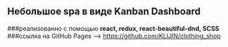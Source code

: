 ## Небольшое spa в виде Kanban Dashboard

###реализованно с помощью **react, redux, react-beautiful-dnd, SCSS**
###ссылка на GitHub Pages --> https://github.com/KLIJIN/clothing_shop
